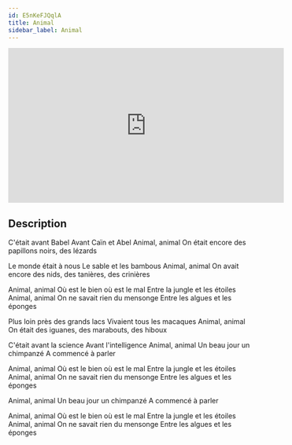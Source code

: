 ```yaml
---
id: E5nKeFJQqlA
title: Animal
sidebar_label: Animal
---
```


<iframe
  width="560"
  height="315"
  src="https://www.youtube.com/embed/E5nKeFJQqlA"
  title="YouTube video player"
  frameborder="0"
  allow="accelerometer; autoplay; clipboard-write; encrypted-media; gyroscope; picture-in-picture; web-share"
  referrerpolicy="strict-origin-when-cross-origin"
  allowfullscreen
></iframe>

## Description

C'était avant Babel
Avant Caïn et Abel
Animal, animal
On était encore des papillons noirs, des lézards
 
Le monde était à nous
Le sable et les bambous
Animal, animal
On avait encore des nids, des tanières, des crinières

Animal, animal
Où est le bien où est le mal
Entre la jungle et les étoiles
Animal, animal
On ne savait rien du mensonge
Entre les algues et les éponges
 
Plus loin près des grands lacs
Vivaient tous les macaques
Animal, animal
On était des iguanes, des marabouts, des hiboux
 
C'était avant la science
Avant l'intelligence
Animal, animal
Un beau jour un chimpanzé
A commencé à parler
 
Animal, animal
Où est le bien où est le mal
Entre la jungle et les étoiles
Animal, animal
On ne savait rien du mensonge
Entre les algues et les éponges
 
Animal, animal
Un beau jour un chimpanzé
A commencé à parler

Animal, animal
Où est le bien où est le mal
Entre la jungle et les étoiles
Animal, animal
On ne savait rien du mensonge
Entre les algues et les éponges
